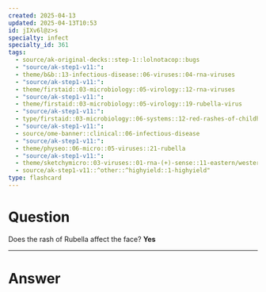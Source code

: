 ```yaml
---
created: 2025-04-13
updated: 2025-04-13T10:53
id: jIXv6l@z>s
specialty: infect
specialty_id: 361
tags:
  - source/ak-original-decks::step-1::lolnotacop::bugs
  - "source/ak-step1-v11:": 
  - theme/b&b::13-infectious-disease::06-viruses::04-rna-viruses
  - "source/ak-step1-v11:": 
  - theme/firstaid::03-microbiology::05-virology::12-rna-viruses
  - "source/ak-step1-v11:": 
  - theme/firstaid::03-microbiology::05-virology::19-rubella-virus
  - "source/ak-step1-v11:": 
  - type/firstaid::03-microbiology::06-systems::12-red-rashes-of-childhood
  - "source/ak-step1-v11:": 
  - source/ome-banner::clinical::06-infectious-disease
  - "source/ak-step1-v11:": 
  - theme/physeo::06-micro::05-viruses::21-rubella
  - "source/ak-step1-v11:": 
  - theme/sketchymicro::03-viruses::01-rna-(+)-sense::11-eastern/western/venezuelan-equine-encephalitis-virus,-rubella-virus-[togaviridae]
  - source/ak-step1-v11::^other::^highyield::1-highyield"
type: flashcard
---
```


# Question
Does the rash of Rubella affect the face?   **Yes**

---

# Answer
